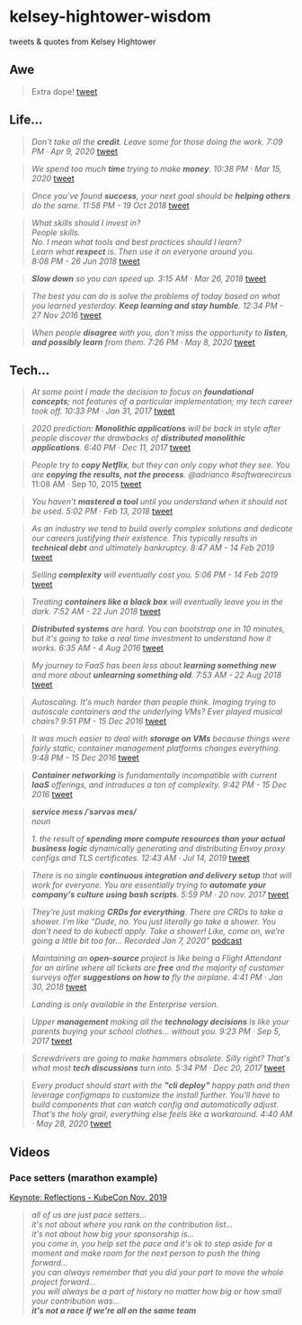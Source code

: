 # kelsey-hightower-wisdom
tweets &amp; quotes from Kelsey Hightower

## Awe
> Extra dope! [tweet](https://twitter.com/kelseyhightower/status/1260594037855117312)

## Life...

> *Don't take all the **credit**. Leave some for those doing the work. 7:09 PM · Apr 9, 2020* [tweet](https://twitter.com/kelseyhightower/status/1248281950130847745)

> *We spend too much **time** trying to make **money**. 10:38 PM · Mar 15, 2020* [tweet](https://twitter.com/kelseyhightower/status/1239290010454462464) 

> *Once you've found **success**, your next goal should be **helping others** do the same. 11:58 PM - 19 Oct 2018* [tweet](https://twitter.com/kelseyhightower/status/1053389901117325312)

> *What skills should I invest in?  
People skills.  
No. I mean what tools and best practices should I learn?  
Learn what **respect** is. Then use it on everyone around you.  
8:08 PM - 26 Jun 2018* [tweet](https://twitter.com/kelseyhightower/status/1011808350529622016)

> ***Slow down** so you can speed up. 3:15 AM · Mar 26, 2018* [tweet](https://twitter.com/kelseyhightower/status/978062925972758529)

> *The best you can do is solve the problems of today based on what you learned yesterday. **Keep learning and stay humble**.
12:34 PM - 27 Nov 2016* [tweet](https://twitter.com/kelseyhightower/status/802973791059988480)

> *When people **disagree** with you, don't miss the opportunity to **listen, and possibly learn** from them. 7:26 PM · May 8, 2020* [tweet](https://twitter.com/kelseyhightower/status/1258795485973712896)



## Tech...

> *At some point I made the decision to focus on **foundational concepts**; not features of a particular implementation; my tech career took off. 10:33 PM · Jan 31, 2017* [tweet](https://twitter.com/kelseyhightower/status/826528907381739520)

> *2020 prediction: **Monolithic applications** will be back in style after people discover the drawbacks of **distributed monolithic applications**. 6:40 PM · Dec 11, 2017* [tweet](https://twitter.com/kelseyhightower/status/940259898331238402)

> *People try to **copy Netflix**, but they can only copy what they see. You are **copying the results, not the process**. @adrianco
 #softwarecircus* 11:08 AM · Sep 10, 2015 [tweet](https://twitter.com/kelseyhightower/status/641886057391345664)

> *You haven't **mastered a tool** until you understand when it should not be used. 5:02 PM · Feb 13, 2018* [tweet](https://twitter.com/kelseyhightower/status/963428093292457984)

> *As an industry we tend to build overly complex solutions and dedicate our careers justifying their existence. This typically results in **technical debt** and ultimately bankruptcy. 8:47 AM - 14 Feb 2019* [tweet](https://twitter.com/kelseyhightower/status/1096088567170748416)

> *Selling **complexity** will eventually cost you. 5:06 PM - 14 Feb 2019* [tweet](https://twitter.com/kelseyhightower/status/1096063242672074753)

> *Treating **containers like a black box** will eventually leave you in the dark. 7:52 AM - 22 Jun 2018* [tweet](https://twitter.com/kelseyhightower/status/1010173688900014080)

> ***Distributed systems** are hard. You can bootstrap one in 10 minutes, but it's going to take a real time investment to understand how it works. 6:35 AM - 4 Aug 2016* [tweet](https://twitter.com/kelseyhightower/status/761193812836229120)

> *My journey to FaaS has been less about **learning something new** and more about **unlearning something old**.
7:53 AM - 22 Aug 2018* [tweet](https://twitter.com/kelseyhightower/status/1032279551278116866)

> *Autoscaling. It's much harder than people think. Imaging trying to autoscale containers and the underlying VMs? Ever played musical chairs? 9:51 PM - 15 Dec 2016* [tweet](https://twitter.com/kelseyhightower/status/809637147103723521)

> *It was much easier to deal with **storage on VMs** because things were fairly static; container management platforms changes everything. 9:48 PM - 15 Dec 2016* [tweet](https://twitter.com/kelseyhightower/status/809636364085903360)

> ***Container networking** is fundamentally incompatible with current **IaaS** offerings, and introduces a ton of complexity.
9:42 PM - 15 Dec 2016* [tweet](https://twitter.com/kelseyhightower/status/809634759550767104)

> ***service mess  /ˈsərvəs mes/***  
*noun*  
>  
>*1. the result of **spending more compute resources than your actual business logic** dynamically generating and distributing Envoy proxy configs and TLS certificates. 12:43 AM · Jul 14, 2019* [tweet](https://twitter.com/kelseyhightower/status/1150158904900431873)

> *There is no single **continuous integration and delivery setup** that will work for everyone. You are essentially trying to **automate your company's culture using bash scripts**. 5:59 PM · 20 nov. 2017* [tweet](https://twitter.com/kelseyhightower/status/932654629648719872)

> *They’re just making **CRDs for everything**. There are CRDs to take a shower. I’m like “Dude, no. You just literally go take a shower. You don’t need to do kubectl apply. Take a shower! Like, come on, we’re going a little bit too far… Recorded Jan 7, 2020”* [podcast](https://changelog.com/gotime/114#t=00:18:15.00)

> *Maintaining an **open-source** project is like being a Flight Attendant for an airline where all tickets are **free** and the majority of customer surveys offer **suggestions on how to** fly the airplane. 4:41 PM · Jan 30, 2018* [tweet](https://twitter.com/kelseyhightower/status/958349496076742658)  
>   
> *Landing is only available in the Enterprise version.*

> *Upper **management** making all the **technology decisions** is like your parents buying your school clothes... without you. 9:23 PM · Sep 5, 2017* [tweet](https://twitter.com/kelseyhightower/status/905134235614416896)

> *Screwdrivers are going to make hammers obsolete. Silly right? That's what most **tech discussions** turn into. 5:34 PM · Dec 20, 2017* [tweet](https://twitter.com/kelseyhightower/status/943504973547098113)

> *Every product should start with the **"cli deploy"** happy path and then leverage configmaps to customize the install further. You'll have to build components that can watch config and automatically adjust. That's the holy grail, everything else feels like a workaround. 4:40 AM · May 28, 2020* [tweet](https://twitter.com/kelseyhightower/status/1265835234483826688)

## Videos

### Pace setters (marathon example)
[Keynote: Reflections - KubeCon Nov. 2019](https://youtu.be/jiaLsxjBeOQ?t=721)

> *all of us are just pace setters...  
> it's not about where you rank on the contribution list...  
> it's not about how big your sponsorship is...  
> you come in, you help set the pace and it's ok to step aside for a moment and make room for the next person to push the thing forward...  
> you can always remember that you did your part to move the whole project forward...  
> you will always be a part of history no matter how big or how small your contribution was...  
> **it's not a race if we're all on the same team***

